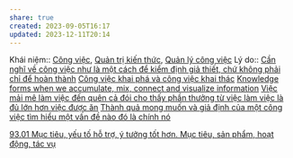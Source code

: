 ```yaml
---
share: true
created: 2023-09-05T16:17
updated: 2023-12-11T20:14
---
```

Khái niệm:: [Công việc](C%C3%B4ng%20vi%E1%BB%87c.md), [Quản trị kiến thức](Qu%E1%BA%A3n%20tr%E1%BB%8B%20ki%E1%BA%BFn%20th%E1%BB%A9c.md), [Quản lý công việc](Qu%E1%BA%A3n%20l%C3%BD%20c%C3%B4ng%20vi%E1%BB%87c.md)
Lý do:: [Cần nghĩ về công việc như là một cách để kiểm định giả thiết, chứ không phải chỉ để hoàn thành](./C%E1%BA%A7n%20ngh%C4%A9%20v%E1%BB%81%20c%C3%B4ng%20vi%E1%BB%87c%20nh%C6%B0%20l%C3%A0%20m%E1%BB%99t%20c%C3%A1ch%20%C4%91%E1%BB%83%20ki%E1%BB%83m%20%C4%91%E1%BB%8Bnh%20gi%E1%BA%A3%20thi%E1%BA%BFt,%20ch%E1%BB%A9%20kh%C3%B4ng%20ph%E1%BA%A3i%20ch%E1%BB%89%20%C4%91%E1%BB%83%20ho%C3%A0n%20th%C3%A0nh.md)
[Công việc khai phá và công việc khai thác](./C%C3%B4ng%20vi%E1%BB%87c%20khai%20ph%C3%A1%20v%C3%A0%20c%C3%B4ng%20vi%E1%BB%87c%20khai%20th%C3%A1c.md)
[Knowledge forms when we accumulate, mix, connect and visualize information](../../Ngh%C4%A9%20v%E1%BB%81%20vi%E1%BB%87c%20ngh%C4%A9/H%E1%BB%8Dc%20t%E1%BA%ADp,%20hi%E1%BB%83u%20bi%E1%BA%BFt/Knowledge%20forms%20when%20we%20accumulate,%20mix,%20connect%20and%20visualize%20information.md) 
[Việc mải mê làm việc đến quên cả đói cho thấy phần thưởng từ việc làm việc là đủ lớn hơn việc được ăn](../../Kinh%20t%E1%BA%BF.%20T%C3%A2m%20l%C3%BD%20h%E1%BB%8Dc%20qu%E1%BA%A3n%20l%C3%BD%20v%C3%A0%20lao%20%C4%91%E1%BB%99ng/T%C3%A2m%20l%C3%BD%20h%E1%BB%8Dc%20qu%E1%BA%A3n%20l%C3%BD%20v%C3%A0%20lao%20%C4%91%E1%BB%99ng/K%E1%BB%B9%20n%C4%83ng,%20%C4%91%E1%BB%99ng%20l%E1%BB%B1c/Vi%E1%BB%87c%20m%E1%BA%A3i%20m%C3%AA%20l%C3%A0m%20vi%E1%BB%87c%20%C4%91%E1%BA%BFn%20qu%C3%AAn%20c%E1%BA%A3%20%C4%91%C3%B3i%20cho%20th%E1%BA%A5y%20ph%E1%BA%A7n%20th%C6%B0%E1%BB%9Fng%20t%E1%BB%AB%20vi%E1%BB%87c%20l%C3%A0m%20vi%E1%BB%87c%20l%C3%A0%20%C4%91%E1%BB%A7%20l%E1%BB%9Bn%20h%C6%A1n%20vi%E1%BB%87c%20%C4%91%C6%B0%E1%BB%A3c%20%C4%83n.md) 
[Thành quả mong muốn và giả định của một công việc tìm hiểu một vấn đề nào đó là chính nó](./Th%C3%A0nh%20qu%E1%BA%A3%20mong%20mu%E1%BB%91n%20v%C3%A0%20gi%E1%BA%A3%20%C4%91%E1%BB%8Bnh%20c%E1%BB%A7a%20m%E1%BB%99t%20c%C3%B4ng%20vi%E1%BB%87c%20t%C3%ACm%20hi%E1%BB%83u%20m%E1%BB%99t%20v%E1%BA%A5n%20%C4%91%E1%BB%81%20n%C3%A0o%20%C4%91%C3%B3%20l%C3%A0%20ch%C3%ADnh%20n%C3%B3.md)

[93.01 Mục tiêu, yếu tố hỗ trợ, ý tưởng tốt hơn. Mục tiêu, sản phẩm, hoạt động, tác vụ](93.01%20M%E1%BB%A5c%20ti%C3%AAu,%20y%E1%BA%BFu%20t%E1%BB%91%20h%E1%BB%97%20tr%E1%BB%A3,%20%C3%BD%20t%C6%B0%E1%BB%9Fng%20t%E1%BB%91t%20h%C6%A1n.%20M%E1%BB%A5c%20ti%C3%AAu,%20s%E1%BA%A3n%20ph%E1%BA%A9m,%20ho%E1%BA%A1t%20%C4%91%E1%BB%99ng,%20t%C3%A1c%20v%E1%BB%A5.md)